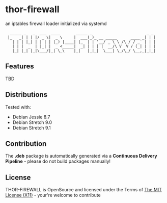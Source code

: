 thor-firewall
========================================

an iptables firewall loader initialized via systemd

```raw
  _____ _   _  ___  ____       _____ _                        _ _
 |_   _| | | |/ _ \|  _ \     |  ___(_)_ __ _____      ____ _| | |
   | | | |_| | | | | |_) |____| |_  | | '__/ _ \ \ /\ / / _` | | |
   | | |  _  | |_| |  _ <_____|  _| | | | |  __/\ V  V / (_| | | |
   |_| |_| |_|\___/|_| \_\    |_|   |_|_|  \___| \_/\_/ \__,_|_|_|
```

## Features ##

TBD

## Distributions ##

Tested with:

* Debian Jessie 8.7
* Debian Stretch 9.0
* Debian Stretch 9.1

## Contribution ##

The **.deb** package is automatically generated via a **Continuous Delivery Pipeline** - please do not build packages manually!

## License ##
THOR-FIREWALL is OpenSource and licensed under the Terms of [The MIT License (X11)](http://opensource.org/licenses/MIT) - your're welcome to contribute